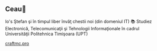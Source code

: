 ## Ceau👋

Io's Ştefan şi în timpul liber învăţ chestii noi (din domeniul IT)
📚 Studiez Electronică, Telecomunicaţii şi Tehnologii Informaţionale în cadrul Universităţii Politehnica Timişoara (UPT)

[craftmc.pro](https://craftmc.pro/)
